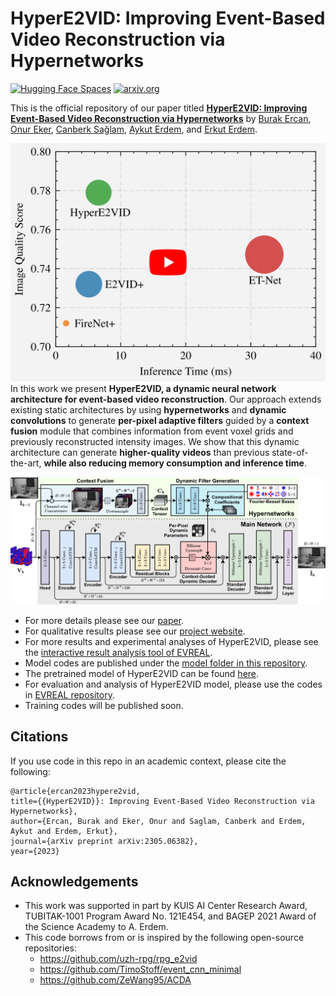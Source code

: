 # HyperE2VID: Improving Event-Based Video Reconstruction via Hypernetworks

[![Hugging Face Spaces](https://img.shields.io/badge/%F0%9F%A4%97%20Hugging%20Face-Spaces-blue)](https://ercanburak-evreal.hf.space/)
[![arxiv.org](http://img.shields.io/badge/cs.CV-arXiv%3A2305.06382-B31B1B.svg)](https://arxiv.org/abs/2305.06382/)

This is the official repository of our paper titled **[HyperE2VID: Improving Event-Based Video Reconstruction via Hypernetworks](https://arxiv.org/abs/2305.06382)** by [Burak Ercan](https://ercanburak.github.io/), [Onur Eker](https://github.com/ekeronur/), [Canberk Sağlam](https://github.com/CanberkSaglam/), [Aykut Erdem](https://aykuterdem.github.io/), and [Erkut Erdem](https://web.cs.hacettepe.edu.tr/~erkut/).

<div align="center">
  <a href="https://www.youtube.com/watch?v=BWEV56-E0mE"><img src="media/video_thumbnail.png" alt="HyperE2VID: Improving Event-Based Video Reconstruction via Hypernetworks" width="600"></a>
</div

In this work we present **HyperE2VID, a dynamic neural network architecture for event-based video reconstruction**. Our approach extends existing static architectures by using **hypernetworks** and **dynamic convolutions** to generate **per-pixel adaptive filters** guided by a **context fusion** module that combines information from event voxel grids and previously reconstructed intensity images. We show that this dynamic architecture can generate **higher-quality videos** than previous state-of-the-art, **while also reducing memory consumption and inference time**.

![Overview of our proposed HyperE2VID architecture](media/detailed.png "Overview of our proposed HyperE2VID architecture")

- For more details please see our [paper](https://arxiv.org/abs/2305.06382). 
- For qualitative results please see our [project website](https://ercanburak.github.io/HyperE2VID.html).
- For more results and experimental analyses of HyperE2VID, please see the [interactive result analysis tool of EVREAL](https://ercanburak-evreal.hf.space/).
- Model codes are published under the [model folder in this repository](model).
- The pretrained model of HyperE2VID can be found [here](https://drive.google.com/drive/folders/1UuGnKwSz5C9di-cVH1QzSFjgTRNqpYep).
- For evaluation and analysis of HyperE2VID model, please use the codes in [EVREAL repository](https://github.com/ercanburak/EVREAL).
- Training codes will be published soon.

## Citations

If you use code in this repo in an academic context, please cite the following:

```
@article{ercan2023hypere2vid,
title={{HyperE2VID}}: Improving Event-Based Video Reconstruction via Hypernetworks},
author={Ercan, Burak and Eker, Onur and Saglam, Canberk and Erdem, Aykut and Erdem, Erkut},
journal={arXiv preprint arXiv:2305.06382},
year={2023}
```

## Acknowledgements

- This work was supported in part by KUIS AI Center Research Award, TUBITAK-1001 Program Award No. 121E454, and BAGEP 2021 Award of the Science Academy to A. Erdem.
- This code borrows from or is inspired by the following open-source repositories:
  - https://github.com/uzh-rpg/rpg_e2vid
  - https://github.com/TimoStoff/event_cnn_minimal
  - https://github.com/ZeWang95/ACDA
